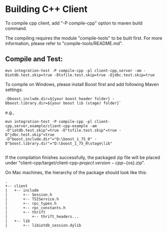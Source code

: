 <!--

    Licensed to the Apache Software Foundation (ASF) under one
    or more contributor license agreements.  See the NOTICE file
    distributed with this work for additional information
    regarding copyright ownership.  The ASF licenses this file
    to you under the Apache License, Version 2.0 (the
    "License"); you may not use this file except in compliance
    with the License.  You may obtain a copy of the License at

        http://www.apache.org/licenses/LICENSE-2.0

    Unless required by applicable law or agreed to in writing,
    software distributed under the License is distributed on an
    "AS IS" BASIS, WITHOUT WARRANTIES OR CONDITIONS OF ANY
    KIND, either express or implied.  See the License for the
    specific language governing permissions and limitations
    under the License.

-->
# Building C++ Client

To compile cpp client, add "-P compile-cpp" option to maven build command.

The compiling requires the module "compile-tools" to be built first.
For more information, please refer to "compile-tools/README.md".


## Compile and Test:

`mvn integration-test -P compile-cpp -pl client-cpp,server -am -Diotdb.test.skip=true -Dtsfile.test.skip=true -Djdbc.test.skip=true`

To compile on Windows, please install Boost first and add following Maven settings:
```
-Dboost.include.dir=${your boost header folder} -Dboost.library.dir=${your boost lib (stage) folder}` 
```

e.g.,
```
mvn integration-test -P compile-cpp -pl client-cpp,server,example/client-cpp-example -am 
-D"iotdb.test.skip"=true -D"tsfile.test.skip"=true -D"jdbc.test.skip"=true 
-D"boost.include.dir"="D:\boost_1_75_0" -D"boost.library.dir"="D:\boost_1_75_0\stage\lib"
```

## 

If the compilation finishes successfully, the packaged zip file will be placed under
"client-cpp/target/client-cpp-${project.version}-cpp-${os}.zip". 

On Mac machines, the hierarchy of the package should look like this:
```
.
+-- client
|   +-- include
|       +-- Session.h
|       +-- TSIService.h
|       +-- rpc_types.h
|       +-- rpc_constants.h
|       +-- thrift
|           +-- thrift_headers...
|   +-- lib
|       +-- libiotdb_session.dylib
```

